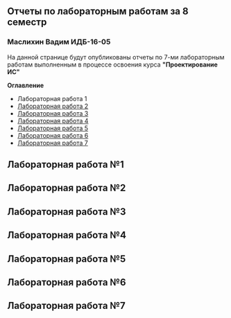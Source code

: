 <body>
 <h2>Отчеты по лабораторным работам за 8 семестр</h2>
 <h3>Маслихин Вадим ИДБ-16-05</h3>
  <p>На данной странице будут опубликованы отчеты по 7-ми лабораторным работам выполненным в процессе освоения курса <b>"Проектирование ИС"</b></p>
  <p><b>Оглавление</b></p>
    <ul>
      <li><a hreh="#1">Лабораторная работа 1</a></li>
      <li><a href="#2">Лабораторная работа 2</a></li>
      <li><a href="#3">Лабораторная работа 3</a></li>
      <li><a href="#4">Лабораторная работа 4</a></li>
      <li><a href="#5">Лабораторная работа 5</a></li>
      <li><a href="#6">Лабораторная работа 6</a></li>
      <li><a href="#7">Лабораторная работа 7</a></li>
     </ul>
  <h2><a name="1">Лабораторная  работа №1</a></h2>
  <h2><a name="2">Лабораторная  работа №2</a></h2>
  <h2><a name="3">Лабораторная  работа №3</a></h2>
  <h2><a name="4">Лабораторная  работа №4</a></h2>
  <h2><a name="5">Лабораторная  работа №5</a></h2>
  <h2><a name="6">Лабораторная  работа №6</a></h2>
  <h2><a name="7">Лабораторная  работа №7</a></h2>
 
 
</body>
